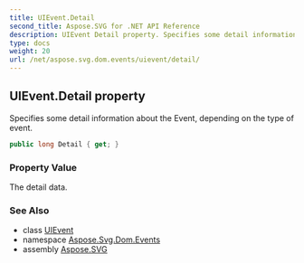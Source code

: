 ```yaml
---
title: UIEvent.Detail
second_title: Aspose.SVG for .NET API Reference
description: UIEvent Detail property. Specifies some detail information about the Event depending on the type of event
type: docs
weight: 20
url: /net/aspose.svg.dom.events/uievent/detail/
---
```

## UIEvent.Detail property

Specifies some detail information about the Event, depending on the type of event.

```csharp
public long Detail { get; }
```

### Property Value

The detail data.

### See Also

* class [UIEvent](../)
* namespace [Aspose.Svg.Dom.Events](../../../aspose.svg.dom.events/)
* assembly [Aspose.SVG](../../../)
